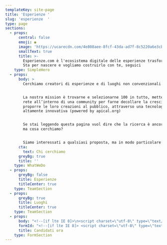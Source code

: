 ```yaml
---
templateKey: site-page
title: 'Esperienze '
slug: 'esperienze  '
type: page
sections:
  - props:
      central: false
      emoji: ◉
      image: 'https://ucarecdn.com/4e808aee-8fcf-43da-ad7f-8c5220a6e3cb/'
      smallText: true
      title: >-
        Esperienze.com è l'ecosistema digitale delle esperienze trasformative.
        Sta per nascere e vogliamo costruirlo con te, seguici
    type: SimpleHero
  - props:
      body: >
        Cerchiamo creatori di esperienze e di luoghi non convenzionali.


        La nostra mission è trovarne e selezionarne 100 in tutto, metterli in
        rete all’interno di una community per farne decollare la crescita e
        proporre le loro creazioni al pubblico, attraverso una tecnologia
        altamente innovativa (powered by apical.org)


        Se stai leggendo questa pagina vuol dire che la ricerca è ancora aperta,
        ma cosa cerchiamo?


        Siamo interessati a qualsiasi proposta, ma in modo particolare a queste:
      cta:
        text: Chi cerchiamo
      greyBg: true
      title: ''
    type: WhatWeDo
  - props:
      greyBg: false
      title: Esperienze
      titleCenter: true
    type: TeamSection
  - props:
      greyBg: true
      title: Luoghi
      titleCenter: true
    type: TeamSection
  - props:
      body: "<!--[if lte IE 8]>\n<script charset=\"utf-8\" type=\"text/javascript\" src=\"//js.hsforms.net/forms/v2-legacy.js\"></script>\n<![endif]-->\n<script charset=\"utf-8\" type=\"text/javascript\" src=\"//js.hsforms.net/forms/v2.js\"></script>\n<script>\n  hbspt.forms.create({\n\tportalId: \"5448232\",\n\tformId: \"8a771c01-513c-4b1e-a7d8-68b5ca87e4a1\"\n});\n</script>"
      formId: "<!--[if lte IE 8]> <script charset=\"utf-8\" type=\"text/javascript\" src=\"//js.hsforms.net/forms/v2-legacy.js\"></script> <![endif]--> <script charset=\"utf-8\" type=\"text/javascript\" src=\"//js.hsforms.net/forms/v2.js\"></script> <script>   hbspt.forms.create({ \tportalId: \"5448232\", \tformId: \"8a771c01-513c-4b1e-a7d8-68b5ca87e4a1\" }); </script>"
      title: Candidati ora
    type: FormSection
---
```


